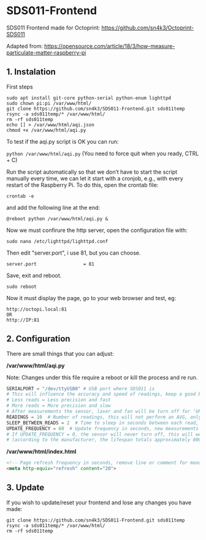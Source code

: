 # SDS011-Frontend
SDS011 Frontend made for Octoprint: https://github.com/sn4k3/Octoprint-SDS011

Adapted from: https://opensource.com/article/18/3/how-measure-particulate-matter-raspberry-pi

## 1. Instalation

First steps
 ```ssh
 sudo apt install git-core python-serial python-enum lighttpd
 sudo chown pi:pi /var/www/html/
 git clone https://github.com/sn4k3/SDS011-Frontend.git sds011temp 
 rsync -a sds011temp/* /var/www/html/
 rm -rf sds011temp
 echo [] > /var/www/html/aqi.json
 chmod +x /var/www/html/aqi.py
 ```
 
 To test if the aqi.py script is OK you can run:
 
 ``python /var/www/html/aqi.py``
 (You need to force quit when you ready, CTRL + C)
 
 Run the script automatically so that we don’t have to start the script manually every time, we can let it start with a cronjob, e.g., with every restart of the Raspberry Pi. To do this, open the crontab file:
 
 ``crontab -e``
 
 and add the following line at the end:
 
 ``@reboot python /var/www/html/aqi.py &``
 
 Now we must confirure the http server, open the configuration file with:
 
 ``sudo nano /etc/lighttpd/lighttpd.conf``
 
 Then edit "server.port", i use 81, but you can choose.
 
 ``server.port                 = 81``
 
 Save, exit and reboot.
 
 ``sudo reboot``
 
 Now it must display the page, go to your web browser and test, eg:
 
 ```
 http://octopi.local:81
 OR
 http://IP:81
 ```
 
 ## 2. Configuration
 
 There are small things that you can adjust:
 
 **/var/www/html/aqi.py**
 
 Note: Changes under this file require a reboot or kill the process and re run. 
 
````python
SERIALPORT = "/dev/ttyUSB0" # USB port where SDS011 is
# This will influence the accuracy and speed of readings, keep a good balance
# Less reads = Less precision and fast
# More reads = More precision and slow
# After measurements the sensor, laser and fan will be turn off for 'UPDATE_FREQUENCY' time, this will increase the lifespan of the sensor.
READINGS = 10  # Number of readings, this will not perform an AVG, only the last read will be used as value.
SLEEP_BETWEEN_READS = 2  # Time to sleep in seconds between each read, total read time will be READINGS x SLEEP_BETWEEN_READS.
UPDATE_FREQUENCY = 60  # Update frequency in seconds, new measurements after that time.
# If UPDATE_FREQUENCY = 0, the sensor will never turn off, this will wear your sensor much faster.
# (according to the manufacturer, the lifespan totals approximately 8000 hours).
````

**/var/www/html/index.html**

````html
<!-- Page refresh frequency in seconds, remove line or comment for manual refresh -->
<meta http-equiv="refresh" content="20">
````

## 3. Update

If you wish to update/reset your frontend and lose any changes you have made:

````ssh
git clone https://github.com/sn4k3/SDS011-Frontend.git sds011temp 
rsync -a sds011temp/* /var/www/html/
rm -rf sds011temp
````
